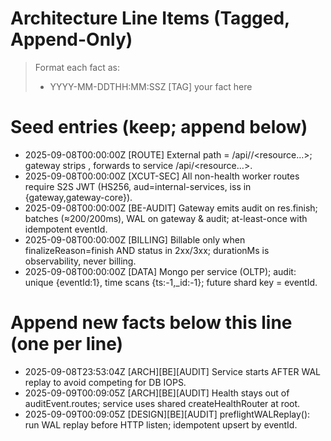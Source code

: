 # Architecture Line Items (Tagged, Append-Only)

> Format each fact as:
>
> - YYYY-MM-DDTHH:MM:SSZ [TAG] your fact here

# Seed entries (keep; append below)

- 2025-09-08T00:00:00Z [ROUTE] External path = /api/<slug>/<resource…>; gateway strips <slug>, forwards to service /api/<resource…>.
- 2025-09-08T00:00:00Z [XCUT-SEC] All non-health worker routes require S2S JWT (HS256, aud=internal-services, iss in {gateway,gateway-core}).
- 2025-09-08T00:00:00Z [BE-AUDIT] Gateway emits audit on res.finish; batches (≈200/200ms), WAL on gateway & audit; at-least-once with idempotent eventId.
- 2025-09-08T00:00:00Z [BILLING] Billable only when finalizeReason=finish AND status in 2xx/3xx; durationMs is observability, never billing.
- 2025-09-08T00:00:00Z [DATA] Mongo per service (OLTP); audit: unique {eventId:1}, time scans {ts:-1,\_id:-1}; future shard key = eventId.

# Append new facts below this line (one per line)
- 2025-09-08T23:53:04Z [ARCH][BE][AUDIT] Service starts AFTER WAL replay to avoid competing for DB IOPS.
- 2025-09-09T00:09:05Z [ARCH][BE][AUDIT] Health stays out of auditEvent.routes; service uses shared createHealthRouter at root.
- 2025-09-09T00:09:05Z [DESIGN][BE][AUDIT] preflightWALReplay(): run WAL replay before HTTP listen; idempotent upsert by eventId.
